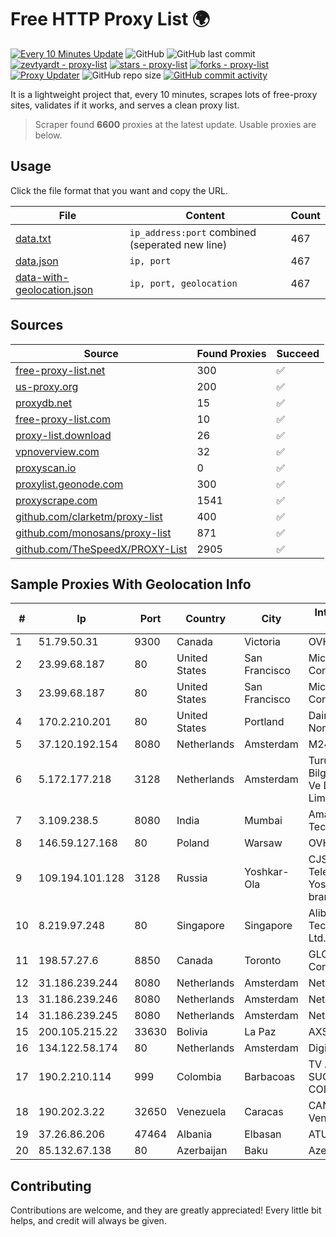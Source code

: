 
# Free HTTP Proxy List 🌍

[![Every 10 Minutes Update](https://github.com/mertguvencli/http-proxy-list/actions/workflows/main.yml/badge.svg?branch=main)](https://github.com/mertguvencli/http-proxy-list/actions/workflows/main.yml)
![GitHub](https://img.shields.io/github/license/mertguvencli/http-proxy-list)
![GitHub last commit](https://img.shields.io/github/last-commit/mertguvencli/http-proxy-list)
[![zevtyardt - proxy-list](https://img.shields.io/static/v1?label=zevtyardt&message=proxy-list&color=blue&logo=github)](https://github.com/zevtyardt/proxy-list "Go to GitHub repo")
[![stars - proxy-list](https://img.shields.io/github/stars/zevtyardt/proxy-list?style=social)](https://github.com/zevtyardt/proxy-list)
[![forks - proxy-list](https://img.shields.io/github/forks/zevtyardt/proxy-list?style=social)](https://github.com/zevtyardt/proxy-list)
[![Proxy Updater](https://github.com/zevtyardt/proxy-list/workflows/Proxy%20Updater/badge.svg)](https://github.com/zevtyardt/proxy-list/actions?query=workflow:"Proxy+Updater")
![GitHub repo size](https://img.shields.io/github/repo-size/zevtyardt/proxy-list)
[![GitHub commit activity](https://img.shields.io/github/commit-activity/m/zevtyardt/proxy-list?logo=commits)](https://github.com/zevtyardt/proxy-list/commits/main)

It is a lightweight project that, every 10 minutes, scrapes lots of free-proxy sites, validates if it works, and serves a clean proxy list.

> Scraper found **6600** proxies at the latest update. Usable proxies are below.

## Usage

Click the file format that you want and copy the URL.

|File|Content|Count|
|----|-------|-----|
|[data.txt](https://raw.githubusercontent.com/mertguvencli/http-proxy-list/main/proxy-list/data.txt)|`ip_address:port` combined (seperated new line)|467|
|[data.json](https://raw.githubusercontent.com/mertguvencli/http-proxy-list/main/proxy-list/data.json)|`ip, port`|467|
|[data-with-geolocation.json](https://raw.githubusercontent.com/mertguvencli/http-proxy-list/main/proxy-list/data-with-geolocation.json)|`ip, port, geolocation`|467|

## Sources

|Source|Found Proxies|Succeed|
|------|-------------|-------|
|[free-proxy-list.net](https://free-proxy-list.net)|300|✅|
|[us-proxy.org](https://www.us-proxy.org)|200|✅|
|[proxydb.net](http://proxydb.net)|15|✅|
|[free-proxy-list.com](https://free-proxy-list.com/?page=&port=&type%5B%5D=http&type%5B%5D=https&up_time=0&search=Search)|10|✅|
|[proxy-list.download](https://www.proxy-list.download/HTTP)|26|✅|
|[vpnoverview.com](https://vpnoverview.com/privacy/anonymous-browsing/free-proxy-servers)|32|✅|
|[proxyscan.io](https://www.proxyscan.io)|0|✅|
|[proxylist.geonode.com](https://proxylist.geonode.com/api/proxy-list?limit=300&page=1&sort_by=lastChecked&sort_type=desc&protocols=http,https)|300|✅|
|[proxyscrape.com](https://api.proxyscrape.com/v2/?request=displayproxies&protocol=http&timeout=10000&country=all&ssl=all&anonymity=all)|1541|✅|
|[github.com/clarketm/proxy-list](https://raw.githubusercontent.com/clarketm/proxy-list/master/proxy-list-raw.txt)|400|✅|
|[github.com/monosans/proxy-list](https://raw.githubusercontent.com/monosans/proxy-list/main/proxies/http.txt)|871|✅|
|[github.com/TheSpeedX/PROXY-List](https://raw.githubusercontent.com/TheSpeedX/PROXY-List/master/http.txt)|2905|✅|


## Sample Proxies With Geolocation Info

|#|Ip|Port|Country|City|Internet Service Provider|
|-|--|----|-------|----|-------------------------|
|1|51.79.50.31|9300|Canada|Victoria|OVH SAS|
|2|23.99.68.187|80|United States|San Francisco|Microsoft Corporation|
|3|23.99.68.187|80|United States|San Francisco|Microsoft Corporation|
|4|170.2.210.201|80|United States|Portland|Daimler Trucks of North America LLC|
|5|37.120.192.154|8080|Netherlands|Amsterdam|M247 Europe SRL|
|6|5.172.177.218|3128|Netherlands|Amsterdam|Turunc Smart Bilgisayar Teknoloji Ve Dis Ticaret Limited Sirketi|
|7|3.109.238.5|8080|India|Mumbai|Amazon Technologies Inc.|
|8|146.59.127.168|80|Poland|Warsaw|OVH SAS|
|9|109.194.101.128|3128|Russia|Yoshkar-Ola|CJSC "ER-Telecom Holding" Yoshkar-Ola branch|
|10|8.219.97.248|80|Singapore|Singapore|Alibaba (US) Technology Co., Ltd.|
|11|198.57.27.6|8850|Canada|Toronto|GLOBALTELEHOST Corp.|
|12|31.186.239.244|8080|Netherlands|Amsterdam|NetSkope Inc|
|13|31.186.239.246|8080|Netherlands|Amsterdam|NetSkope Inc|
|14|31.186.239.245|8080|Netherlands|Amsterdam|NetSkope Inc|
|15|200.105.215.22|33630|Bolivia|La Paz|AXS Bolivia S. A.|
|16|134.122.58.174|80|Netherlands|Amsterdam|DigitalOcean, LLC|
|17|190.2.210.114|999|Colombia|Barbacoas|TV AZTECA SUCURSAL COLOMBIA|
|18|190.202.3.22|32650|Venezuela|Caracas|CANTV Servicios, Venezuela|
|19|37.26.86.206|47464|Albania|Elbasan|ATU|
|20|85.132.67.138|80|Azerbaijan|Baku|AzerSat|



## Contributing

Contributions are welcome, and they are greatly appreciated! Every
little bit helps, and credit will always be given.

